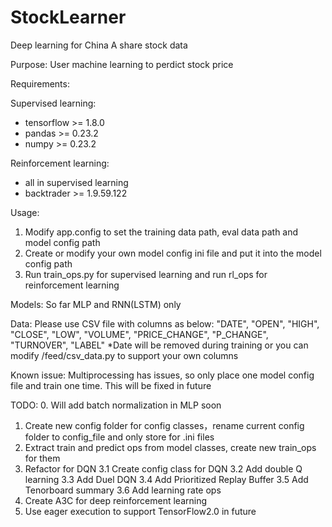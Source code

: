 # StockLearner
Deep learning for China A share stock data

Purpose:
User machine learning to perdict stock price

Requirements:

Supervised learning:
- tensorflow >= 1.8.0
- pandas >= 0.23.2
- numpy >= 0.23.2

Reinforcement learning:
- all in supervised learning
- backtrader >= 1.9.59.122

Usage:
1. Modify app.config to set the training data path, eval data path and model config path
2. Create or modify your own model config ini file and put it into the model config path
3. Run train_ops.py for supervised learning and run rl_ops for reinforcement learning

Models:
So far MLP and RNN(LSTM) only

Data:
Please use CSV file with columns as below:
"DATE", "OPEN", "HIGH", "CLOSE", "LOW", "VOLUME", "PRICE_CHANGE", "P_CHANGE", "TURNOVER", "LABEL"
*Date will be removed during training
or you can modify /feed/csv_data.py to support your own columns

Known issue:
Multiprocessing has issues, so only place one model config file and train one time. This will be fixed in future

TODO:
0. Will add batch normalization in MLP soon
1. Create new config folder for config classes，rename current config folder to config_file and only store for .ini files
2. Extract train and predict ops from model classes, create new train_ops for them
3. Refactor for DQN
   3.1 Create config class for DQN
   3.2 Add double Q learning
   3.3 Add Duel DQN
   3.4 Add Prioritized Replay Buffer
   3.5 Add Tenorboard summary
   3.6 Add learning rate ops
4. Create A3C for deep reinforcement learning
5. Use eager execution to support TensorFlow2.0 in future


